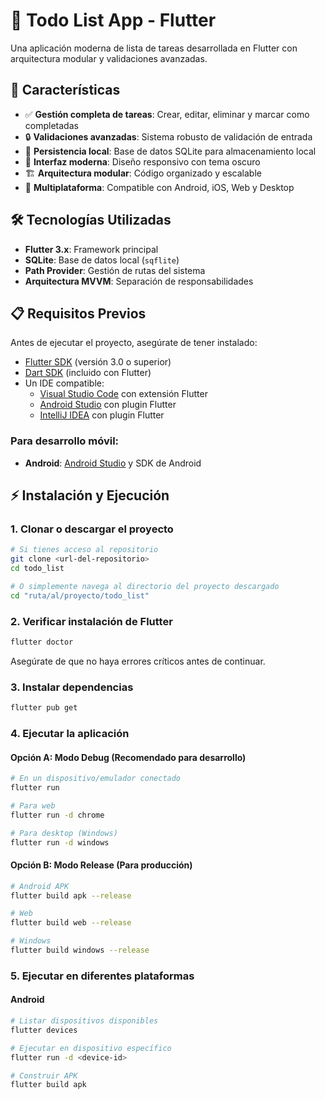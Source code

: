 # 📝 Todo List App - Flutter

Una aplicación moderna de lista de tareas desarrollada en Flutter con arquitectura modular y validaciones avanzadas.

## 🚀 Características

- ✅ **Gestión completa de tareas**: Crear, editar, eliminar y marcar como completadas
- 🔒 **Validaciones avanzadas**: Sistema robusto de validación de entrada
- 💾 **Persistencia local**: Base de datos SQLite para almacenamiento local
- 🎨 **Interfaz moderna**: Diseño responsivo con tema oscuro
- 🏗️ **Arquitectura modular**: Código organizado y escalable
- 📱 **Multiplataforma**: Compatible con Android, iOS, Web y Desktop

## 🛠️ Tecnologías Utilizadas

- **Flutter 3.x**: Framework principal
- **SQLite**: Base de datos local (`sqflite`)
- **Path Provider**: Gestión de rutas del sistema
- **Arquitectura MVVM**: Separación de responsabilidades

## 📋 Requisitos Previos

Antes de ejecutar el proyecto, asegúrate de tener instalado:

- [Flutter SDK](https://flutter.dev/docs/get-started/install) (versión 3.0 o superior)
- [Dart SDK](https://dart.dev/get-dart) (incluido con Flutter)
- Un IDE compatible:
  - [Visual Studio Code](https://code.visualstudio.com/) con extensión Flutter
  - [Android Studio](https://developer.android.com/studio) con plugin Flutter
  - [IntelliJ IDEA](https://www.jetbrains.com/idea/) con plugin Flutter

### Para desarrollo móvil:
- **Android**: [Android Studio](https://developer.android.com/studio) y SDK de Android
## ⚡ Instalación y Ejecución

### 1. Clonar o descargar el proyecto
```bash
# Si tienes acceso al repositorio
git clone <url-del-repositorio>
cd todo_list

# O simplemente navega al directorio del proyecto descargado
cd "ruta/al/proyecto/todo_list"
```

### 2. Verificar instalación de Flutter
```bash
flutter doctor
```
Asegúrate de que no haya errores críticos antes de continuar.

### 3. Instalar dependencias
```bash
flutter pub get
```

### 4. Ejecutar la aplicación

#### Opción A: Modo Debug (Recomendado para desarrollo)
```bash
# En un dispositivo/emulador conectado
flutter run

# Para web
flutter run -d chrome

# Para desktop (Windows)
flutter run -d windows
```

#### Opción B: Modo Release (Para producción)
```bash
# Android APK
flutter build apk --release

# Web
flutter build web --release

# Windows
flutter build windows --release
```

### 5. Ejecutar en diferentes plataformas

#### Android
```bash
# Listar dispositivos disponibles
flutter devices

# Ejecutar en dispositivo específico
flutter run -d <device-id>

# Construir APK
flutter build apk
```



